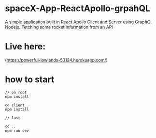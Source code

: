 # spaceX-App-ReactApollo-grpahQL
A simple application built in React Apollo Client and Server using GraphQl Nodejs. Fetching some rocket information from an API

# Live here: 
(https://powerful-lowlands-53124.herokuapp.com/)

# how to start

```
// on root 
npm install

cd client
npm install

// last 

cd ..
npm run dev

```
